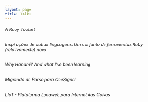 ```yaml
---
layout: page
title: Talks
---
```


###### A Ruby Toolset
###### Inspirações de outras linguagens: Um conjunto de ferramentas Ruby (relativamente) novo
###### Why Hanami? And what I've been learning
###### Migrando do Parse para OneSignal
###### LIoT - Platatorma Locaweb para Internet das Coisas
